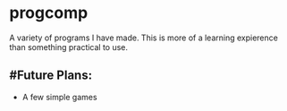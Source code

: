 # progcomp
A variety of programs I have made. This is more of a learning expierence than something practical to use.

#Future Plans:
-------------
- A few simple games

